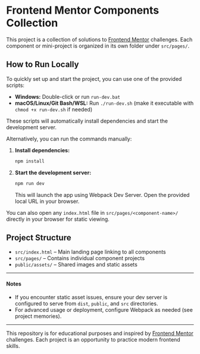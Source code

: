 # Frontend Mentor Components Collection

This project is a collection of solutions to [Frontend Mentor](https://www.frontendmentor.io/) challenges. Each component or mini-project is organized in its own folder under `src/pages/`.

## How to Run Locally

To quickly set up and start the project, you can use one of the provided scripts:

- **Windows:** Double-click or run `run-dev.bat`
- **macOS/Linux/Git Bash/WSL:** Run `./run-dev.sh` (make it executable with `chmod +x run-dev.sh` if needed)

These scripts will automatically install dependencies and start the development server.

Alternatively, you can run the commands manually:

1. **Install dependencies:**
   ```bash
   npm install
   ```
2. **Start the development server:**
   ```bash
   npm run dev
   ```
   This will launch the app using Webpack Dev Server. Open the provided local URL in your browser.

You can also open any `index.html` file in `src/pages/<component-name>/` directly in your browser for static viewing.

## Project Structure
- `src/index.html` – Main landing page linking to all components
- `src/pages/` – Contains individual component projects
- `public/assets/` – Shared images and static assets

---

#### Notes
- If you encounter static asset issues, ensure your dev server is configured to serve from `dist`, `public`, and `src` directories.
- For advanced usage or deployment, configure Webpack as needed (see project memories).

---

This repository is for educational purposes and inspired by [Frontend Mentor](https://www.frontendmentor.io/) challenges. Each project is an opportunity to practice modern frontend skills.
